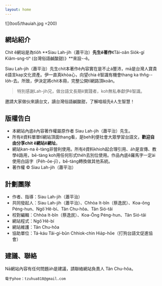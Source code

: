 ```yaml
---
layout: home
---
```


![](too5/thauiah.jpg =200)

## 網站紹介
Chit ê網站是為tio̍h **Siau Lah-jih（蕭平治）**先生ê著作**《Tâi-oân Sio̍k-gí Kiâm-sng-tiⁿ (台灣俗語鹹酸甜)》**來設--ê。

Siau Lah-jih（蕭平治）先生chit本著作ê內容實在是不止á豐沛，mā是台灣人寶貴ê語言kap文化資產。伊一直真khòa心，向望chia ê智識有機會thang ka thn̂g--lo̍h-去。所致，伊決定將chit本冊，完整公開tī網路頂koân。

> 特別感謝Lah-jih兄，做台語文長期ê實踐者，koh無私奉獻伊ê智識。

邀請大家做伙來讀台文，讀台灣俗語鹹酸甜，了解咱祖先ê人生智慧！

## 版權告白
* 本網站內底ê內容著作權屬原作者 Siau Lah-jih（蕭平治）先生。
* 所有ê資料單單tī網站頂面thang看，是beh利便社會大眾學習台語文，**歡迎自由分享chit ê網站ê網址**。
* 網站kan-na ē-tàng非營利使用。所有ê資料khioh起合理引用、a̍h是宣傳、教學ê路用，bē-tàng koh用任何形式the̍h去別位使用。作品內底ê羅馬字一定ài使用白話字（Pe̍h-ōe-jī），bē-tàng轉換做其他系統。
* 著作權 © Siau Lah-jih（蕭平治）

## 計劃團隊
* 作者、指導：Siau Lah-jih（蕭平治）
* 共同發起人：Siau Lah-jih（蕭平治）、Chhòa It-bîn（蔡逸民）、Koa-ông Péng-hun、Ngô͘ Hê-bí、Tân Chu-hôa、Tân Sió-tâi
* 校對編輯：Chhòa It-bîn（蔡逸民）、Koa-Ông Péng-hun、Tân Sió-tâi
* 網站程式：Ngô͘ Hê-bí
* 網站維護：Tân Chu-hôa
* 協助單位：Tá-káu Tâi-gí-bûn Chhiok-chìn Hia̍p-hōe（打狗台語文促進協會）

## 建議、聯絡
Nā網站內容有任何問題a̍h是建議，請聯絡網站負責人 Tân Chu-hôa。

    電子phoe：tzuhua818@gmail.com
